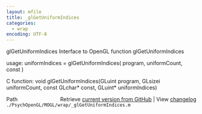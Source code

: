 ```yaml
---
layout: mfile
title: _glGetUniformIndices
categories:
  - wrap
encoding: UTF-8
---
```


glGetUniformIndices  Interface to OpenGL function glGetUniformIndices

usage:  uniformIndices = glGetUniformIndices( program, uniformCount, const )

C function:  void glGetUniformIndices(GLuint program, GLsizei uniformCount, const GLchar\* const, GLuint\* uniformIndices)


<div class="code_header" style="text-align:right;">
  <span style="float:left;">Path&nbsp;&nbsp;</span> <span class="counter">Retrieve <a href=
  "https://raw.github.com/Psychtoolbox-3/Psychtoolbox-3/beta/./PsychOpenGL/MOGL/wrap/_glGetUniformIndices.m">current version from GitHub</a> | View <a href=
  "https://github.com/Psychtoolbox-3/Psychtoolbox-3/commits/beta/./PsychOpenGL/MOGL/wrap/_glGetUniformIndices.m">changelog</a></span>
</div>
<div class="code">
  <code>./PsychOpenGL/MOGL/wrap/_glGetUniformIndices.m</code>
</div>
